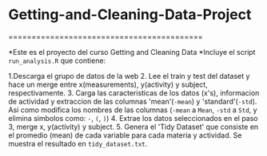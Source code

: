 # Getting-and-Cleaning-Data-Project
==========================================

*Este es el proyecto del curso Getting and Cleaning Data
*Incluye el script `run_analysis.R` que contiene:

1.Descarga el grupo de datos de la web
2. Lee el train y test del dataset y hace un merge entre x(measurements), y(activity) y subject, respectivamente.
3. Carga las caracteristicas de los datos (x's), informacion de actividad y extraccion de las columnas 'mean'(`-mean`) y 'standard'(`-std`). 
  Asi como modifica los nombres de las columnas (`-mean` a `Mean`, `-std` a `Std`, y elimina simbolos como: `-`, `(`, `)`)
4. Extrae los datos seleccionados en el paso 3, merge x, y(activity) y subject.
5. Genera el 'Tidy Dataset' que consiste en el promedio (mean) de cada variable para cada materia y actividad.
   Se muestra el resultado en `tidy_dataset.txt`.

